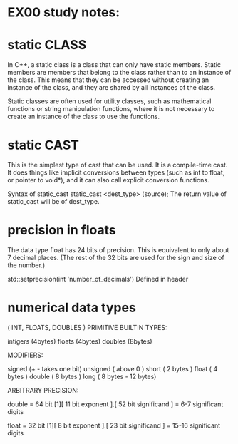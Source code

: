 
# EX00 study notes: 


# static CLASS

In C++, a static class is a class that can only have static members. 
Static members are members that belong to the class rather than to an instance of the class. 
This means that they can be accessed without creating an instance of the class, and they are shared by all instances of the class. 

Static classes are often used for utility classes, such as mathematical functions or string manipulation functions, 
where it is not necessary to create an instance of the class to use the functions.


# static CAST

This is the simplest type of cast that can be used. It is a compile-time cast. 
It does things like implicit conversions between types (such as int to float, 
or pointer to void*), and it can also call explicit conversion functions.

Syntax of static_cast
static_cast <dest_type> (source);
The return value of static_cast will be of dest_type.


# precision in floats

The data type float has 24 bits of precision. 
This is equivalent to only about 7 decimal places. 
(The rest of the 32 bits are used for the sign and size of the number.)

std::setprecision(int 'number_of_decimals') 
Defined in header <iomanip>



# numerical data types 

( INT, FLOATS, DOUBLES )
PRIMITIVE BUILTIN TYPES:

intigers (4bytes)
floats (4bytes)
doubles (8bytes)

MODIFIERS:

signed (+ - takes one bit)
unsigned ( above 0 )
short ( 2 bytes )
float ( 4 bytes )
double ( 8 bytes )
long ( 8 bytes - 12 bytes)

ARBITRARY PRECISION:

double = 64 bit [1][ 11 bit exponent ].[ 52 bit significand ] =  6-7 significant digits

float  = 32 bit [1][ 8 bit exponent ].[ 23 bit significand ] = 15-16 significant digits

